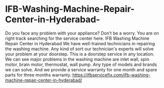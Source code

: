# IFB-Washing-Machine-Repair-Center-in-Hyderabad-
 Do you face any problem with your appliance? Don’t be a worry. You are on right track searching for the service center here. IFB Washing Machine Repair Center in Hyderabad We have well-trained technicians in repairing the washing machine. Any kind of sort our technician's experts will solve your problem at your doorstep. This is a doorstep service in any location. We can see major problems in the washing machine are inlet wall, spin motor, brain motor, thermostat, wall pump. Any type of models and brands we can solve. And we provide a service warranty for one month and spare parts for three months warranty. https://ifbservicefix.com/ifb-washing-machine-repair-center-in-hyderabad/
